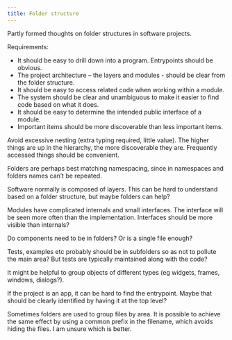 ```yaml
---
title: Folder structure
---
```


Partly formed thoughts on folder structures in software projects.

Requirements:

- It should be easy to drill down into a program. Entrypoints should be obvious.
- The project architecture – the layers and modules - should be clear from the folder structure.
- It should be easy to access related code when working within a module.
- The system should be clear and unambiguous to make it easier to find code based on what it does.
- It should be easy to determine the intended public interface of a module.
- Important items should be more discoverable than less important items.

Avoid excessive nesting (extra typing required, little value). The higher things are up in the hierarchy, the more discoverable they are. Frequently accessed things should be convenient.

Folders are perhaps best matching namespacing, since in namespaces and folders names can’t be repeated.

Software normally is composed of layers. This can be hard to understand based on a folder structure, but maybe folders can help?

Modules have complicated internals and small interfaces. The interface will be seen more often than the implementation. Interfaces should be more visible than internals?

Do components need to be in folders? Or is a single file enough?

Tests, examples etc probably should be in subfolders so as not to pollute the main area? But tests are typically maintained along with the code?

It might be helpful to group objects of different types (eg widgets, frames, windows, dialogs?).

If the project is an app, it can be hard to find the entrypoint. Maybe that should be clearly identified by having it at the top level?

Sometimes folders are used to group files by area. It is possible to achieve the same effect by using a common prefix in the filename, which avoids hiding the files. I am unsure which is better.

